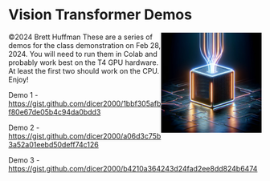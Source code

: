 

# Vision Transformer Demos
<img src="./VTView.png" alt="ViT" width="200" align="right" />



©2024 Brett Huffman
These are a series of demos for the class demonstration on Feb 28, 2024.  You will need to run them in Colab and probably work best on the T4 GPU hardware.  At least the first two should work on the CPU.  Enjoy!


Demo 1 - https://gist.github.com/dicer2000/1bbf305afbf80e67de05b4c94da0bdd3

Demo 2 - https://gist.github.com/dicer2000/a06d3c75b3a52a01eebd50deff74c126

Demo 3 - https://gist.github.com/dicer2000/b4210a364243d24fad2ee8dd824b6474
